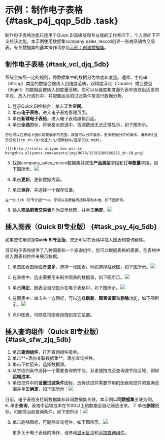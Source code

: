 # 示例：制作电子表格 {#task_p4j_qqp_5db .task}

制作电子表格功能只适用于Quick BI高级版和专业版的工作空间下，个人空间下不支持该功能。本示例使用数据集company\_sales\_record创建一张商品销售交易表。有关数据集的基本操作请参见[示例：创建数据集](cn.zh-CN/快速入门/示例：创建数据集.md#)。

## 制作电子表格 {#task_vcl_djq_5db}

系统会按照一定的规则，将数据集中的数据分为维度和度量。通常，字符串（String）类型的数据会被纳入到维度范畴，双精度浮点（Double）或巨整型（Bigint）的数据会被纳入到度量范畴。您可以从维度和度量列表中选取出适当的字段，放入行或列中，并配置适当的过滤条件来进行数据分析。

1.  登录Quick BI控制台，单击**工作空间**。 
2.  单击**电子表格**，进入电子表格管理页面。 
3.   单击**新建电子表格**，进入电子表格编辑页面。 
4.   单击**全选**图标，将表格全部选中，否则数据无法正常显示，如下图所示。 

    您也可以在表格上圈出需要展示的范围，数据可以分区展示。更多数据分区的操作，请参阅[显示区块](cn.zh-CN/快速入门/报表制作/显示区块.md#)。

    ![](http://static-aliyun-doc.oss-cn-hangzhou.aliyuncs.com/assets/img/9078/15363186866295_zh-CN.png)

5.  找到company\_sales\_record数据集并双击**产品类型**字段和**订单数量**字段，如下图所示。![](http://static-aliyun-doc.oss-cn-hangzhou.aliyuncs.com/assets/img/9078/15363186866296_zh-CN.png)

 
6.   单击**更新**，更新数据内容。 
7.   单击**保存**，并选择一个保存位置。 

    在**Quick BI专业版**中，您可以将表格直接保存到本地，如下图所示。

8.  输入**商品销售交易表**作为显示标题，并单击**确定**。![](http://static-aliyun-doc.oss-cn-hangzhou.aliyuncs.com/assets/img/9078/15363186866297_zh-CN.png)

 

## 插入图表（Quick BI专业版） {#task_psy_4jq_5db}

如果您使用的是**Quick BI专业版**，您还可以在表格中插入图表和查询组件。

目前电子表格提供了八种图表和一个查询组件，您可以根据表格的需要，在表格中插入图表和控件来展示数据。

1.  单击图表图标或者**更多**，选择一张图表。例如选择柱状图，如下图所示。![](http://static-aliyun-doc.oss-cn-hangzhou.aliyuncs.com/assets/img/9078/15363186866298_zh-CN.png)

 
2.  在表格中，选出需要用来制作图表的数据源，如下图所示。![](http://static-aliyun-doc.oss-cn-hangzhou.aliyuncs.com/assets/img/9078/15363186866299_zh-CN.png)

 
3.  单击**确定**，图表会自动显示在电子表格中，如下图所示。![](http://static-aliyun-doc.oss-cn-hangzhou.aliyuncs.com/assets/img/9078/15363186866300_zh-CN.png)

 
4.  在图表中，单击右上方图标，可以选择**刷新**、**图表设置**和**删除**功能，如下图所示。![](http://static-aliyun-doc.oss-cn-hangzhou.aliyuncs.com/assets/img/9078/15363186866301_zh-CN.png)

 
5.   点中图表，可随意将图表拖拽到其它位置。 

## 插入查询组件（Quick BI专业版） {#task_sfw_zjq_5db}

1.  单击**查询组件**，打开查询组件菜单。 
2.  单击**+添加关联数据集**，添加查询控件。 
3.   单击下拉箭头，选择数据源。 
4.  从字段列表中选择一个需要查询的字段，双击或拖拽至查询源字段区域，例如**运输成本**。 
5.   单击控件中的**设置过滤条件**图标，选择该控件需要作用的图表和控件的查询范围并单击**确定**，如下图所示：![](http://static-aliyun-doc.oss-cn-hangzhou.aliyuncs.com/assets/img/9078/153631868611445_zh-CN.png)

 目前，电子表格支持同数据集和非同数据集关联，本示例以**同数据集**关联为例。
6.   单击**查询**，表格中运输成本在1000以上的数据会自动筛选出来。 
7.  单击**删除**图标，可删除当前查询条件，如下图所示：![](http://static-aliyun-doc.oss-cn-hangzhou.aliyuncs.com/assets/img/9078/153631868611452_zh-CN.png)

 
8.  单击删除图标，可删除查询组件，如下图所示。![](http://static-aliyun-doc.oss-cn-hangzhou.aliyuncs.com/assets/img/9078/153631868611453_zh-CN.png)

 

    更多关于电子表格的操作，请参阅[显示区块](cn.zh-CN/快速入门/报表制作/显示区块.md#)和[添加查询组件](cn.zh-CN/快速入门/报表制作/添加查询组件.md#)。


